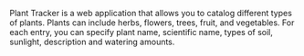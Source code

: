 Plant Tracker is a web application that allows you to catalog different types of plants. Plants can include herbs, flowers, trees, fruit, and vegetables. For each entry, you can specify plant name, scientific name, types of soil, sunlight, description and watering amounts.
